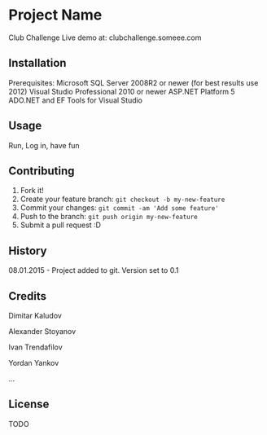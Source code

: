 # Project Name

Club Challenge
Live demo at: clubchallenge.someee.com

## Installation

Prerequisites:
Microsoft SQL Server 2008R2 or newer (for best results use 2012)
Visual Studio Professional 2010 or newer
ASP.NET Platform 5
ADO.NET and EF Tools for Visual Studio

## Usage

Run, Log in, have fun

## Contributing

1. Fork it!
2. Create your feature branch: `git checkout -b my-new-feature`
3. Commit your changes: `git commit -am 'Add some feature'`
4. Push to the branch: `git push origin my-new-feature`
5. Submit a pull request :D

## History

08.01.2015 - Project added to git. Version set to 0.1

## Credits

Dimitar Kaludov

Alexander Stoyanov

Ivan Trendafilov

Yordan Yankov

...

## License

TODO

